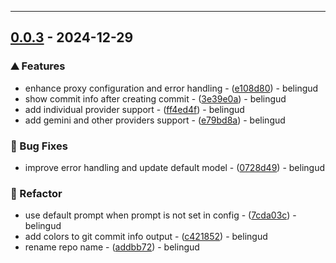 
---
## [0.0.3](https://github.com/belingud/gptcomet/compare/v0.0.2..v0.0.3) - 2024-12-29

### ⛰️  Features

- enhance proxy configuration and error handling - ([e108d80](https://github.com/belingud/gptcomet/commit/e108d80f71132c76d3105e9adbe0977a7e0713de)) - belingud
- show commit info after creating commit - ([3e39e0a](https://github.com/belingud/gptcomet/commit/3e39e0a96d635e27bb18c1d2dfb0be9f79708a6f)) - belingud
- add individual provider support - ([ff4ed4f](https://github.com/belingud/gptcomet/commit/ff4ed4f88893305e699555457e3db0b584e35b0b)) - belingud
- add gemini and other providers support - ([e79bd8a](https://github.com/belingud/gptcomet/commit/e79bd8acc1c6af4ee183c83e18075cf095f0a230)) - belingud

### 🐛 Bug Fixes

- improve error handling and update default model - ([0728d49](https://github.com/belingud/gptcomet/commit/0728d49abf43ea7dfb29c2880a115dd0586583bb)) - belingud

### 🚜 Refactor

- use default prompt when prompt is not set in config - ([7cda03c](https://github.com/belingud/gptcomet/commit/7cda03caf22dd05dec9157d768bd70670fef2da9)) - belingud
- add colors to git commit info output - ([c421852](https://github.com/belingud/gptcomet/commit/c4218523d751066aecd358f50c19183fbc36021b)) - belingud
- rename repo name - ([addbb72](https://github.com/belingud/gptcomet/commit/addbb7231af442d26b7903ad916a5e51131a30c3)) - belingud

